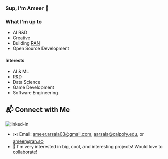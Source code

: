 ### Sup, I'm Ameer 👋

### What I'm up to
- AI R&D
- Creative
- Building [RAN](https://ran.so)
- Open Source Development

#### Interests
- AI & ML
- R&D
- Data Science
- Game Development
- Software Engineering
  
## 📬 Connect with Me
[<img align="left" alt="linked-in" src="https://img.shields.io/badge/linkedin-%230077B5.svg?&style=for-the-badge&logo=linkedin&logoColor=white" />](https://www.linkedin.com/in/ameer-arsala-93a6781b0/)
<br>
- ✉️ Email: ameer.arsala03@gmail.com, aarsala@calpoly.edu, or ameer@ran.so
- 🚀 I'm very interested in big, cool, and interesting projects! Would love to collaborate!
